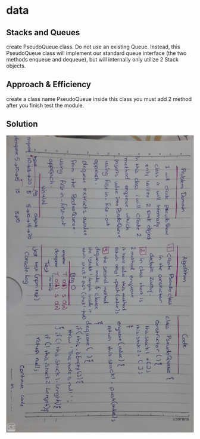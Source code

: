 # data
## Stacks and Queues
create PseudoQueue class. Do not use an existing Queue. Instead, this PseudoQueue class will implement our standard queue interface (the two methods enqueue and dequeue), but will internally only utilize 2 Stack objects.

## Approach & Efficiency
create a class name PseudoQueue inside this class you must add 2 method after you finish test the module.


## Solution
![Solution](/assets/queue.jpeg)